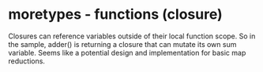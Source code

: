 # moretypes - functions (closure)

Closures can reference variables outside of their local function scope. So in the sample, adder() is returning a closure that can mutate its own sum variable. Seems like a potential design and implementation for basic map reductions.
